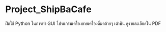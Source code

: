 # Project_ShipBaCafe
ฝึกใช้ Python ในการทำ GUI โปรแกรมเครื่องขายเครื่องดื่มคล้ายๆ เต่าบิน ดูรายละเอียดใน PDF
